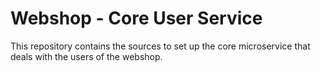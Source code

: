 # Webshop - Core User Service

This repository contains the sources to set up the core microservice that deals with the users of the webshop.
